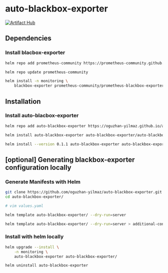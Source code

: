 # auto-blackbox-exporter

[![Artifact Hub](https://img.shields.io/endpoint?url=https://artifacthub.io/badge/repository/auto-blackbox-exporter)](https://artifacthub.io/packages/search?repo=auto-blackbox-exporter)

<!-- 

- https://promlabs.com/blog/2024/02/06/monitoring-tls-endpoint-certificate-expiration-with-prometheus/
- https://www.infracloud.io/blogs/monitoring-endpoints-kubernetes-blackbox-exporter/

- https://github.com/prometheus-operator/prometheus-operator/blob/main/Documentation/additional-scrape-config.md !!!!! -->


<!-- additionalScrapeConfigsSecret
    - prometheus.prometheusSpec.additionalScrapeConfigsSecret -->


## Dependencies


### Install blacbox-exporter

```bash
helm repo add prometheus-community https://prometheus-community.github.io/helm-charts

helm repo update prometheus-community

helm install -n monitoring \
    blackbox-exporter prometheus-community/prometheus-blackbox-exporter 
```
## Installation

### Install auto-blacbox-exporter

```bash
helm repo add auto-blackbox-exporter https://oguzhan-yilmaz.github.io/auto-blackbox-exporter/

helm install auto-blackbox-exporter auto-blackbox-exporter/auto-blackbox-exporter

helm install --version 0.1.1 auto-blackbox-exporter auto-blackbox-exporter/auto-blackbox-exporter
```


## [optional] Generating blackbox-exporter configuration locally


### Generate Manifests with Helm

```bash
git clone https://github.com/oguzhan-yilmaz/auto-blackbox-exporter.git
cd auto-blackbox-exporter/

# vim values.yaml

helm template auto-blackbox-exporter/ --dry-run=server

helm template auto-blackbox-exporter/ --dry-run=server > additional-config.yaml
```

### Install with helm locally

```bash
helm upgrade --install \
    -n monitoring \
    auto-blackbox-exporter auto-blackbox-exporter/
```


```bash
helm uninstall auto-blackbox-exporter
```


<!-- ---------

fetaures:
- auto find prometheus config for correct labels
- 
probe_ssl_earliest_cert_expiry

---------
 -->

